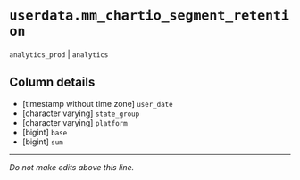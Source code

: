 # `userdata.mm_chartio_segment_retention`
`analytics_prod` | `analytics`

## Column details
* [timestamp without time zone] `user_date`
* [character varying] `state_group`
* [character varying] `platform`
* [bigint]    `base`
* [bigint]    `sum`

-------------------------------------------------------------------------------
*Do not make edits above this line.*
